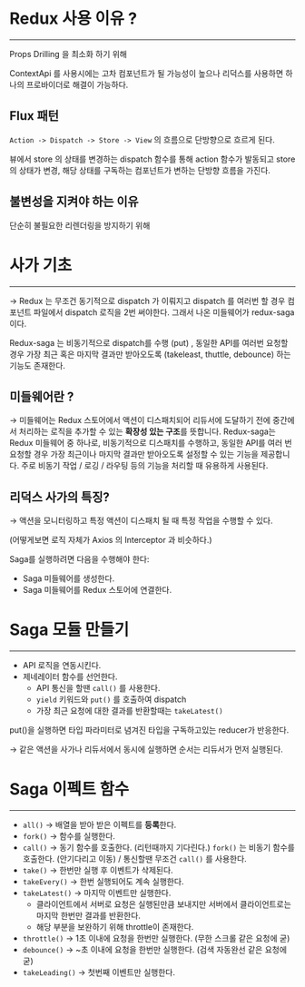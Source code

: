 # Redux 사용 이유 ?

---

Props Drilling 을 최소화 하기 위해

ContextApi 를 사용시에는 고차 컴포넌트가 될 가능성이 높으나 리덕스를 사용하면 하나의 프로바이더로 해결이 가능하다.

## Flux 패턴

`Action -> Dispatch -> Store -> View` 의 흐름으로 단방향으로 흐르게 된다.

뷰에서 store 의 상태를 변경하는 dispatch 함수를 통해 action 함수가 발동되고 store 의 상태가 변경, 해당 상태를 구독하는 컴포넌트가 변하는 단방향 흐름을 가진다.

## 불변성을 지켜야 하는 이유

단순히 불필요한 리렌더링을 방지하기 위해

# 사가 기초

---

→ Redux 는 무조건 동기적으로 dispatch 가 이뤄지고 dispatch 를 여러번 할 경우 컴포넌트 파일에서 dispatch 로직을 2번 써야한다. 그래서 나온 미들웨어가 redux-saga 이다.

Redux-saga 는 비동기적으로 dispatch를 수행 (put) , 동일한 API를 여러번 요청할 경우 가장 최근 혹은 마지막 결과만 받아오도록 (takeleast, thuttle, debounce) 하는 기능도 존재한다.

## 미들웨어란 ?

→ 미들웨어는 Redux 스토어에서 액션이 디스패치되어 리듀서에 도달하기 전에 중간에서 처리하는 로직을 추가할 수 있는 **확장성 있는 구조**를 뜻합니다. Redux-saga는 Redux 미들웨어 중 하나로, 비동기적으로 디스패치를 수행하고, 동일한 API를 여러 번 요청할 경우 가장 최근이나 마지막 결과만 받아오도록 설정할 수 있는 기능을 제공합니다. 주로 비동기 작업 / 로깅 / 라우팅 등의 기능을 처리할 때 유용하게 사용된다.

## 리덕스 사가의 특징?

→ 액션을 모니터링하고 특정 액션이 디스패치 될 때 특정 작업을 수행할 수 있다.

(어떻게보면 로직 자체가 Axios 의 Interceptor 과 비슷하다.)

Saga를 실행하려면 다음을 수행해야 한다:

- Saga 미들웨어를 생성한다.
- Saga 미들웨어를 Redux 스토어에 연결한다.

# Saga 모듈 만들기

---

- API 로직을 연동시킨다.
- 제네레이터 함수를 선언한다.
    - API 통신을 할땐 `call()` 를 사용한다.
    - `yield` 키워드와 `put()` 를 호출하여 dispatch
    - 가장 최근 요청에 대한 결과를 반환할때는 `takeLatest()`

put()을 실행하면 타입 파라미터로 념겨진 타입을 구독하고있는 reducer가 반응한다.

→ 같은 액션을 사가나 리듀서에서 동시에 실행하면 순서는 리듀서가 먼저 실행된다.

# Saga 이펙트 함수

---

- `all()` → 배열을 받아 받은 이펙트를 **등록**한다.
- `fork()` → 함수를 실행한다.
- `call()` → 동기 함수를 호출한다. (리턴때까지 기다린다.) `fork()` 는 비동기 함수를 호출한다. (안기다리고 이동) / 통신할땐 무조건 `call()` 를 사용한다.
- `take()` → 한번만 실행 후 이벤트가 삭제된다.
- `takeEvery()` → 한번 실행되어도 계속 실행한다.
- `takeLatest()` → 마지막 이벤트만 실행한다.
    - 클라이언트에서 서버로 요청은 실행된만큼 보내지만 서버에서 클라이언트로는 마지막 한번만 결과를 반환한다.
    - 해당 부분을 보완하기 위해 throttle이 존재한다.
- `throttle()` → 1초 이내에 요청을 한번만 실행한다.  (무한 스크롤 같은 요청에 굳)
- `debounce()` → ~초 이내에 요청을 한번만 실행한다. (검색 자동완선 같은 요청에 굳)
- `takeLeading()` → 첫번째 이벤트만 실행한다.